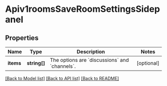 # Apiv1roomsSaveRoomSettingsSidepanel

## Properties
Name | Type | Description | Notes
------------ | ------------- | ------------- | -------------
**items** | **string[]** | The options are &#x60;discussions&#x60; and &#x60;channels&#x60;. | [optional] 

[[Back to Model list]](../../README.md#documentation-for-models) [[Back to API list]](../../README.md#documentation-for-api-endpoints) [[Back to README]](../../README.md)

